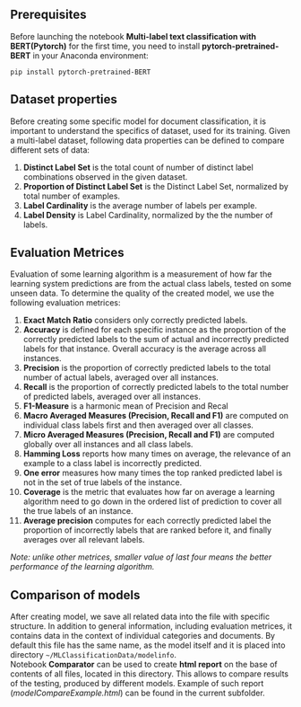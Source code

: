 ## Prerequisites
Before launching the notebook **Multi-label text classification with BERT(Pytorch)** for the first time, you need to install **pytorch-pretrained-BERT** in your Anaconda environment:
```
pip install pytorch-pretrained-BERT
```

## Dataset properties
Before creating some specific model for document classification, it is important to understand the specifics of dataset, 
used for its training. Given a multi-label dataset, following data properties can be defined to compare different sets of data:
1. **Distinct Label Set** is the total count of number of distinct label combinations observed in the given dataset.
2. **Proportion of Distinct Label Set** is the Distinct Label Set, normalized by total number of examples.
3. **Label Cardinality** is the average number of labels per example.
4. **Label Density** is Label Cardinality, normalized by the the number of labels.

## Evaluation Metrices
Evaluation of some learning algorithm is a measurement of how far the learning system predictions are from the actual 
class labels, tested on some unseen data. To determine the quality of the created model, we use the following evaluation
metrices:
1. **Exact Match Ratio** considers only correctly predicted labels.
2. **Accuracy** is defined for each specific instance as the proportion of the correctly predicted labels to the sum 
of actual and incorrectly predicted labels for that instance. Overall accuracy is the average across all instances.
3. **Precision** is the proportion of correctly predicted labels to the total number of actual labels, 
averaged over all instances.
4. **Recall** is the proportion of correctly predicted labels to the total number of predicted labels, averaged 
over all instances.
5. **F1-Measure** is a harmonic mean of Precision and Recal
6. **Macro Averaged Measures (Precision, Recall and F1)** are computed on individual class labels first and then 
averaged over all classes.
7. **Micro Averaged Measures (Precision, Recall and F1)** are computed globally over all instances and all class labels.
8. **Hamming  Loss** reports  how  many  times  on  average,  the  relevance  of  an example to a class 
label is incorrectly predicted.
9. **One error** measures how many times the top ranked predicted label is not in the set of true labels of the instance.
10. **Coverage** is the metric that evaluates how far on average a learning algorithm need to go down in the ordered 
list of prediction to cover all the true labels of an instance.
11. **Average precision** computes for each correctly predicted label the proportion of incorrectly labels 
that are ranked before it, and finally averages over all relevant labels.

_Note: unlike other metrices, smaller value of last four means the better performance of the learning algorithm._

## Comparison of models
After creating model, we save all related data into the file with specific structure. In addition to general information, including evaluation metrices, it contains data in the context of individual categories and documents. By default this file has the same name, as the model itself and it is placed into directory ``~/MLClassificationData/modelinfo``.    
Notebook **Comparator** can be used to create **html report** on the base of contents of all files, located in this directory. This allows to compare results of the testing, produced by different models. Example of such report (_modelCompareExample.html_) can be found in the current subfolder.

